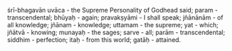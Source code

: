 śrī-bhagavān uvāca - the Supreme Personality of Godhead said; param - transcendental; bhūyaḥ - again; pravakṣyāmi - I shall speak; jñānānām - of all knowledge; jñānam - knowledge; uttamam - the supreme; yat - which; jñātvā - knowing; munayaḥ - the sages; sarve - all; parām - transcendental; siddhim - perfection; itaḥ - from this world; gatāḥ - attained.